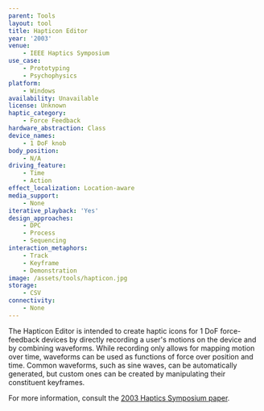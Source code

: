 ```yaml
---
parent: Tools
layout: tool
title: Hapticon Editor
year: '2003'
venue:
    - IEEE Haptics Symposium
use_case:
    - Prototyping
    - Psychophysics
platform:
    - Windows
availability: Unavailable
license: Unknown
haptic_category:
    - Force Feedback
hardware_abstraction: Class
device_names:
    - 1 DoF knob
body_position:
    - N/A
driving_feature:
    - Time
    - Action
effect_localization: Location-aware
media_support:
    - None
iterative_playback: 'Yes'
design_approaches:
    - DPC
    - Process
    - Sequencing
interaction_metaphors:
    - Track
    - Keyframe
    - Demonstration
image: /assets/tools/hapticon.jpg
storage:
    - CSV
connectivity:
    - None
---
```

The Hapticon Editor is intended to create haptic icons for 1 DoF force-feedback devices by directly recording a user's motions on the device and by combining waveforms.
While recording only allows for mapping motion over time, waveforms can be used as functions of force over position and time.
Common waveforms, such as sine waves, can be automatically generated, but custom ones can be created by manipulating their constituent keyframes.

For more information, consult the [2003 Haptics Symposium paper](https://doi.org/10.1109/HAPTIC.2003.1191310).
